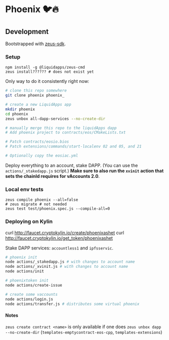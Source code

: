 # Phoenix 🐦🔥

## Development

Bootstrapped with [zeus-sdk](https://docs.liquidapps.io/en/stable/developers/zeus-getting-started.html).

### Setup

```
npm install -g @liquidapps/zeus-cmd
zeus install?????? # does not exist yet
```

Only way to do it consistently right now:

```bash
# clone this repo somewhere
git clone phoenix phoenix_

# create a new LiquidApps app
mkdir phoenix
cd phoenix
zeus unbox all-dapp-services --no-create-dir

# manually merge this repo to the liquidApps dapp
# Add phoenix project to contracts/eos/CMakeLists.txt

# Patch contracts/eosio.bios
# Patch extensions/commands/start-localenv 02 and 05, and 21

# Optionally copy the eosiac.yml
```

Deploy everything to an account, stake DAPP. (You can use the `actions/_stakedapp.js` script.)
**Make sure to also run the `xvinit` action that sets the chainId requires for vAccounts 2.0**.

### Local env tests

```
zeus compile phoenix --all=false
# zeus migrate # not needed
zeus test test/phoenix.spec.js --compile-all=0
```

### Deploying on Kylin
curl http://faucet.cryptokylin.io/create/phoenixashet
curl http://faucet.cryptokylin.io/get_token/phoenixashet

Stake DAPP services: `accountless1` and `ipfsservic`.

```bash
# phoenix init
node actions/_stakedapp.js # with changes to account name
node actions/_xvinit.js # with changes to account name
node actions/init

# phoenixtoken init
node actions/create-issue

# create some vaccounts
node actions/login.js
node actions/transfer.js # distributes some virtual phoenix
```

#### Notes

`zeus create contract <name>` is only available if one does `zeus unbox dapp --no-create-dir` (`templates-emptycontract-eos-cpp`, `templates-extensions`)
